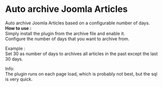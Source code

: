 Auto archive Joomla Articles
==========

Auto archive Joomla Articles based on a configurable number of days.<br /> 
<b>How to use :</b><br />
Simply install the plugin from the archive file and enable it.<br />
Configure the number of days that you want to archive from.<br />

Example :<br /> 
Set 30 as number of days to archives all articles in the past except the last 30 days.

Info:<br />
The plugin runs on each page load, which is probably not best, but the sql is very quick.
